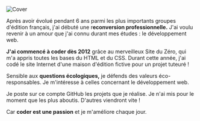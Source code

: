 ![Cover](https://github.com/ClemTeboll/ClemTeboll/main/img/cover.jpg)

Après avoir évolué pendant 6 ans parmi les plus importants groupes d'édition français, j'ai débuté une r**econversion professionnelle.**
J'ai voulu revenir à un amour que j'ai connu durant mes études : le développement web.

**J'ai commencé à coder dès 2012** grâce au merveilleux Site du Zéro, qui m'a appris toutes les bases du HTML et du CSS.
Durant cette année, j'ai codé le site Internet d'une maison d'édition fictive pour un projet tuteuré !

Sensible aux **questions écologiques,** je défends des valeurs éco-responsables. Je m'intéresse à celles concernant le développement web.

Je poste sur ce compte GitHub les projets que je réalise. Je n'ai mis pour le moment que les plus aboutis. D'autres viendront vite !

Car **coder est une passion** et je m'améliore chaque jour.


<!--
**ClemTeboll/ClemTeboll** is a ✨ _special_ ✨ repository because its `README.md` (this file) appears on your GitHub profile.

Here are some ideas to get you started:

- 🔭 I’m currently working on ...
- 🌱 I’m currently learning ...
- 👯 I’m looking to collaborate on ...
- 🤔 I’m looking for help with ...
- 💬 Ask me about ...
- 📫 How to reach me: ...
- 😄 Pronouns: ...
- ⚡ Fun fact: ...
-->
